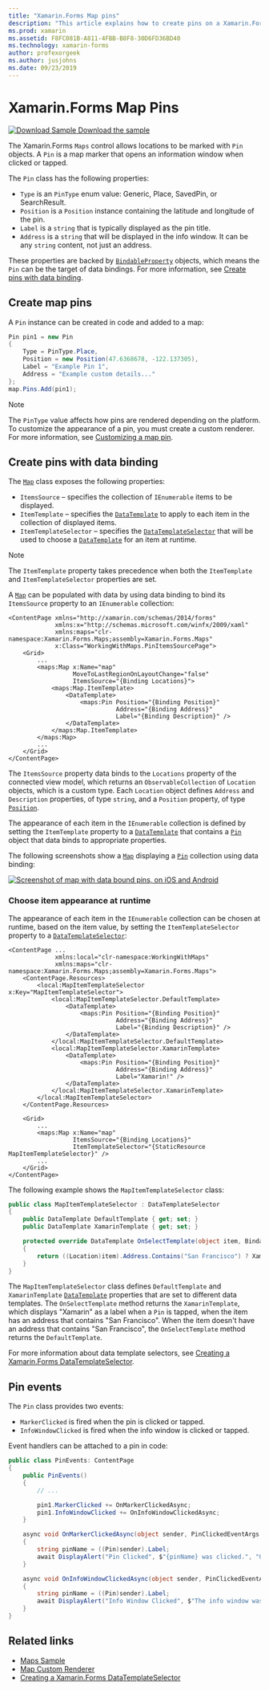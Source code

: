 ```yaml
---
title: "Xamarin.Forms Map pins"
description: "This article explains how to create pins on a Xamarin.Forms map."
ms.prod: xamarin
ms.assetid: F8FC081B-A811-4FBB-B8F8-30D6FD36BD40
ms.technology: xamarin-forms
author: profexorgeek
ms.author: jusjohns
ms.date: 09/23/2019
---
```


# Xamarin.Forms Map Pins

[![Download Sample](~/media/shared/download.png) Download the sample](https://docs.microsoft.com/samples/xamarin/xamarin-forms-samples/workingwithmaps)

The Xamarin.Forms `Maps` control allows locations to be marked with `Pin` objects. A `Pin` is a map marker that opens an information window when clicked or tapped.

The `Pin` class has the following properties:

- `Type` is an `PinType` enum value: Generic, Place, SavedPin, or SearchResult.
- `Position` is a `Position` instance containing the latitude and longitude of the pin.
- `Label` is a `string` that is typically displayed as the pin title.
- `Address` is a `string` that will be displayed in the info window. It can be any `string` content, not just an address.

These properties are backed by [`BindableProperty`](xref:Xamarin.Forms.BindableProperty) objects, which means the `Pin` can be the target of data bindings. For more information, see [Create pins with data binding](#create-pins-with-data-binding).

## Create map pins

A `Pin` instance can be created in code and added to a map:

```csharp
Pin pin1 = new Pin
{
    Type = PinType.Place,
    Position = new Position(47.6368678, -122.137305),
    Label = "Example Pin 1",
    Address = "Example custom details..."
};
map.Pins.Add(pin1);
```

> [!NOTE]
> The `PinType` value affects how pins are rendered depending on the platform. To customize the appearance of a pin, you must create a custom renderer. For more information, see [Customizing a map pin](~/xamarin-forms/app-fundamentals/custom-renderer/map/customized-pin.md).

## Create pins with data binding

The [`Map`](xref:Xamarin.Forms.Maps.Map) class exposes the following properties:

- `ItemsSource` – specifies the collection of `IEnumerable` items to be displayed.
- `ItemTemplate` – specifies the [`DataTemplate`](xref:Xamarin.Forms.DataTemplate) to apply to each item in the collection of displayed items.
- `ItemTemplateSelector` – specifies the [`DataTemplateSelector`](xref:Xamarin.Forms.DataTemplateSelector) that will be used to choose a [`DataTemplate`](xref:Xamarin.Forms.DataTemplate) for an item at runtime.

> [!NOTE]
> The `ItemTemplate` property takes precedence when both the `ItemTemplate` and `ItemTemplateSelector` properties are set.

A [`Map`](xref:Xamarin.Forms.Maps.Map) can be populated with data by using data binding to bind its `ItemsSource` property to an `IEnumerable` collection:

```xaml
<ContentPage xmlns="http://xamarin.com/schemas/2014/forms"
             xmlns:x="http://schemas.microsoft.com/winfx/2009/xaml"
             xmlns:maps="clr-namespace:Xamarin.Forms.Maps;assembly=Xamarin.Forms.Maps"
             x:Class="WorkingWithMaps.PinItemsSourcePage">
    <Grid>
        ...
        <maps:Map x:Name="map"
                  MoveToLastRegionOnLayoutChange="false"
                  ItemsSource="{Binding Locations}">
            <maps:Map.ItemTemplate>
                <DataTemplate>
                    <maps:Pin Position="{Binding Position}"
                              Address="{Binding Address}"
                              Label="{Binding Description}" />
                </DataTemplate>
            </maps:Map.ItemTemplate>
        </maps:Map>
        ...
    </Grid>
</ContentPage>
```

The `ItemsSource` property data binds to the `Locations` property of the connected view model, which returns an `ObservableCollection` of `Location` objects, which is a custom type. Each `Location` object defines `Address` and `Description` properties, of type `string`, and a `Position` property, of type [`Position`](xref:Xamarin.Forms.Maps.Position).

The appearance of each item in the `IEnumerable` collection is defined by setting the `ItemTemplate` property to a [`DataTemplate`](xref:Xamarin.Forms.DataTemplate) that contains a [`Pin`](xref:Xamarin.Forms.Maps.Pin) object that data binds to appropriate properties.

The following screenshots show a [`Map`](xref:Xamarin.Forms.Maps.Map) displaying a [`Pin`](xref:Xamarin.Forms.Maps.Pin) collection using data binding:

[![Screenshot of map with data bound pins, on iOS and Android](map-images/pins-itemssource.png "Map with data bound pins")](map-images/pins-itemssource-large.png#lightbox "Map with data bound pins")

### Choose item appearance at runtime

The appearance of each item in the `IEnumerable` collection can be chosen at runtime, based on the item value, by setting the `ItemTemplateSelector` property to a [`DataTemplateSelector`](xref:Xamarin.Forms.DataTemplateSelector):

```xaml
<ContentPage ...
             xmlns:local="clr-namespace:WorkingWithMaps"
             xmlns:maps="clr-namespace:Xamarin.Forms.Maps;assembly=Xamarin.Forms.Maps">
    <ContentPage.Resources>
        <local:MapItemTemplateSelector x:Key="MapItemTemplateSelector">
            <local:MapItemTemplateSelector.DefaultTemplate>
                <DataTemplate>
                    <maps:Pin Position="{Binding Position}"
                              Address="{Binding Address}"
                              Label="{Binding Description}" />
                </DataTemplate>
            </local:MapItemTemplateSelector.DefaultTemplate>
            <local:MapItemTemplateSelector.XamarinTemplate>
                <DataTemplate>
                    <maps:Pin Position="{Binding Position}"
                              Address="{Binding Address}"
                              Label="Xamarin!" />
                </DataTemplate>
            </local:MapItemTemplateSelector.XamarinTemplate>    
        </local:MapItemTemplateSelector>
    </ContentPage.Resources>

    <Grid>
        ...
        <maps:Map x:Name="map"
                  ItemsSource="{Binding Locations}"
                  ItemTemplateSelector="{StaticResource MapItemTemplateSelector}" />
        ...
    </Grid>
</ContentPage>
```

The following example shows the `MapItemTemplateSelector` class:

```csharp
public class MapItemTemplateSelector : DataTemplateSelector
{
    public DataTemplate DefaultTemplate { get; set; }
    public DataTemplate XamarinTemplate { get; set; }

    protected override DataTemplate OnSelectTemplate(object item, BindableObject container)
    {
        return ((Location)item).Address.Contains("San Francisco") ? XamarinTemplate : DefaultTemplate;
    }
}
```

The `MapItemTemplateSelector` class defines `DefaultTemplate` and `XamarinTemplate` [`DataTemplate`](xref:Xamarin.Forms.DataTemplate) properties that are set to different data templates. The `OnSelectTemplate` method returns the `XamarinTemplate`, which displays "Xamarin" as a label when a `Pin` is tapped, when the item has an address that contains "San Francisco". When the item doesn't have an address that contains "San Francisco", the `OnSelectTemplate` method returns the `DefaultTemplate`.

For more information about data template selectors, see [Creating a Xamarin.Forms DataTemplateSelector](~/xamarin-forms/app-fundamentals/templates/data-templates/selector.md).

## Pin events

The `Pin` class provides two events:

- `MarkerClicked` is fired when the pin is clicked or tapped.
- `InfoWindowClicked` is fired when the info window is clicked or tapped.

Event handlers can be attached to a pin in code:

```csharp
public class PinEvents: ContentPage
{
    public PinEvents()
    {
        // ...

        pin1.MarkerClicked += OnMarkerClickedAsync;
        pin1.InfoWindowClicked += OnInfoWindowClickedAsync;
    }

    async void OnMarkerClickedAsync(object sender, PinClickedEventArgs e)
    {
        string pinName = ((Pin)sender).Label;
        await DisplayAlert("Pin Clicked", $"{pinName} was clicked.", "Ok");
    }

    async void OnInfoWindowClickedAsync(object sender, PinClickedEventArgs e)
    {
        string pinName = ((Pin)sender).Label;
        await DisplayAlert("Info Window Clicked", $"The info window was clicked for {pinName}.", "Ok");
    }
}
```

## Related links

- [Maps Sample](https://docs.microsoft.com/samples/xamarin/xamarin-forms-samples/workingwithmaps)
- [Map Custom Renderer](~/xamarin-forms/app-fundamentals/custom-renderer/map/index.md)
- [Creating a Xamarin.Forms DataTemplateSelector](~/xamarin-forms/app-fundamentals/templates/data-templates/selector.md)
